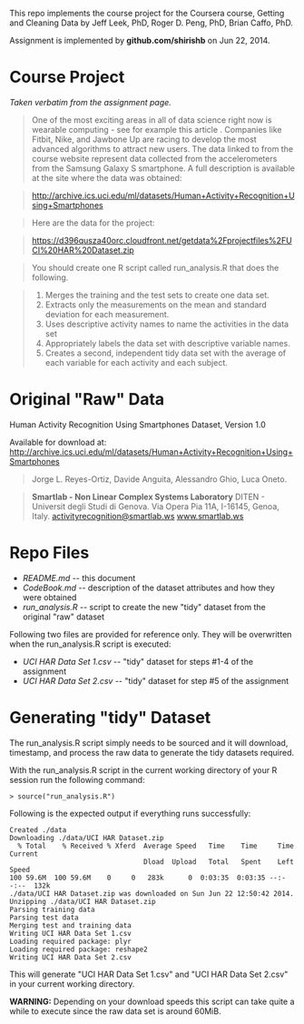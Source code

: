 This repo implements the course project for the Coursera course, Getting and Cleaning Data
by Jeff Leek, PhD, Roger D. Peng, PhD, Brian Caffo, PhD.

Assignment is implemented by **github.com/shirishb** on Jun 22, 2014.

# Course Project

*Taken verbatim from the assignment page.*

> One of the most exciting areas in all of data science right now is wearable computing - see for example this article . Companies like Fitbit, Nike, and Jawbone Up are racing to develop the most advanced algorithms to attract new users. The data linked to from the course website represent data collected from the accelerometers from the Samsung Galaxy S smartphone. A full description is available at the site where the data was obtained: 

> http://archive.ics.uci.edu/ml/datasets/Human+Activity+Recognition+Using+Smartphones 

> Here are the data for the project: 

> https://d396qusza40orc.cloudfront.net/getdata%2Fprojectfiles%2FUCI%20HAR%20Dataset.zip 

> You should create one R script called run_analysis.R that does the following.

> 1. Merges the training and the test sets to create one data set.
> 2. Extracts only the measurements on the mean and standard deviation for each measurement. 
> 3. Uses descriptive activity names to name the activities in the data set
> 4. Appropriately labels the data set with descriptive variable names. 
> 5. Creates a second, independent tidy data set with the average of each variable for each activity and each subject.


# Original "Raw" Data

Human Activity Recognition Using Smartphones Dataset, Version 1.0

Available for download at:
http://archive.ics.uci.edu/ml/datasets/Human+Activity+Recognition+Using+Smartphones

>  Jorge L. Reyes-Ortiz, Davide Anguita, Alessandro Ghio, Luca Oneto.

>  **Smartlab - Non Linear Complex Systems Laboratory**
>  DITEN - Universit degli Studi di Genova.
>  Via Opera Pia 11A, I-16145, Genoa, Italy.
>  activityrecognition@smartlab.ws
>  www.smartlab.ws


# Repo Files

* *README.md* -- this document
* *CodeBook.md* -- description of the dataset attributes and how they were obtained
* *run_analysis.R* -- script to create the new "tidy" dataset from the original "raw" dataset

Following two files are provided for reference only. They will be overwritten when the run_analysis.R script is executed:

* *UCI HAR Data Set 1.csv* -- "tidy" dataset for steps #1-4 of the assignment
* *UCI HAR Data Set 2.csv* -- "tidy" dataset for step #5 of the assignment

# Generating "tidy" Dataset

The run_analysis.R script simply needs to be sourced and it will download, timestamp, and process the raw data to generate the tidy datasets required.

With the run_analysis.R script in the current working directory of your R session run the following command:

```
> source("run_analysis.R")
```

Following is the expected output if everything runs successfully:

```
Created ./data
Downloading ./data/UCI HAR Dataset.zip
  % Total    % Received % Xferd  Average Speed   Time    Time     Time  Current
                                 Dload  Upload   Total   Spent    Left  Speed
100 59.6M  100 59.6M    0     0   283k      0  0:03:35  0:03:35 --:--:--  132k
./data/UCI HAR Dataset.zip was downloaded on Sun Jun 22 12:50:42 2014.
Unzipping ./data/UCI HAR Dataset.zip
Parsing training data
Parsing test data
Merging test and training data
Writing UCI HAR Data Set 1.csv
Loading required package: plyr
Loading required package: reshape2
Writing UCI HAR Data Set 2.csv
```

This will generate "UCI HAR Data Set 1.csv" and "UCI HAR Data Set 2.csv" in your current working directory.

**WARNING:** Depending on your download speeds this script can take quite a while to execute since the raw data set is around 60MiB.

